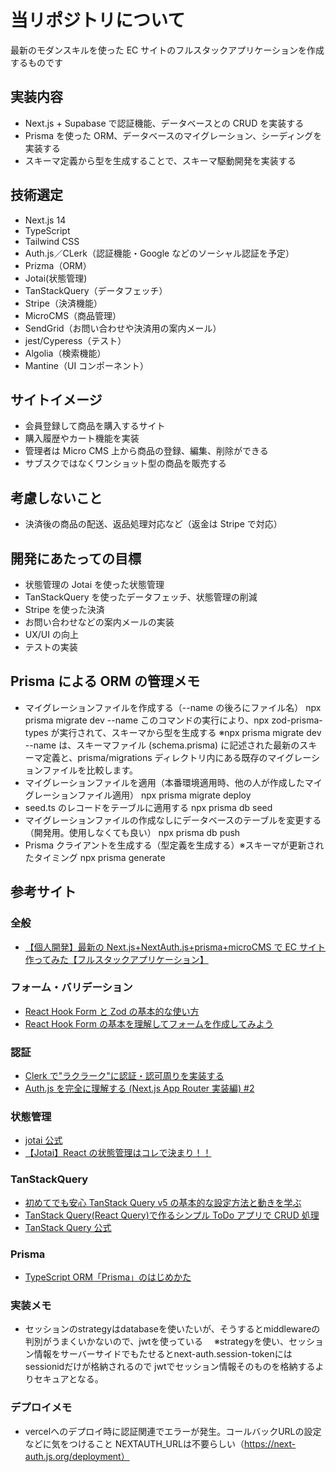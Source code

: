 # 当リポジトリについて

最新のモダンスキルを使った EC サイトのフルスタックアプリケーションを作成するものです

## 実装内容

- Next.js + Supabase で認証機能、データベースとの CRUD を実装する
- Prisma を使った ORM、データベースのマイグレーション、シーディングを実装する
- スキーマ定義から型を生成することで、スキーマ駆動開発を実装する

## 技術選定

- Next.js 14
- TypeScript
- Tailwind CSS
- Auth.js／CLerk（認証機能・Google などのソーシャル認証を予定）
- Prizma（ORM）
- Jotai(状態管理)
- TanStackQuery（データフェッチ）
- Stripe（決済機能）
- MicroCMS（商品管理）
- SendGrid（お問い合わせや決済用の案内メール）
- jest/Cyperess（テスト）
- Algolia（検索機能）
- Mantine（UI コンポーネント）

## サイトイメージ

- 会員登録して商品を購入するサイト
- 購入履歴やカート機能を実装
- 管理者は Micro CMS 上から商品の登録、編集、削除ができる
- サブスクではなくワンショット型の商品を販売する

## 考慮しないこと

- 決済後の商品の配送、返品処理対応など（返金は Stripe で対応）

## 開発にあたっての目標

- 状態管理の Jotai を使った状態管理
- TanStackQuery を使ったデータフェッチ、状態管理の削減
- Stripe を使った決済
- お問い合わせなどの案内メールの実装
- UX/UI の向上
- テストの実装

## Prisma による ORM の管理メモ

- マイグレーションファイルを作成する（--name の後ろにファイル名）
  npx prisma migrate dev --name
  このコマンドの実行により、npx zod-prisma-types が実行されて、スキーマから型を生成する
  ※npx prisma migrate dev --name は、スキーマファイル (schema.prisma) に記述された最新のスキーマ定義と、prisma/migrations ディレクトリ内にある既存のマイグレーションファイルを比較します。
- マイグレーションファイルを適用（本番環境適用時、他の人が作成したマイグレーションファイル適用）
  npx prisma migrate deploy
- seed.ts のレコードをテーブルに適用する
  npx prisma db seed
- マイグレーションファイルの作成なしにデータベースのテーブルを変更する（開発用。使用しなくても良い）
  npx prisma db push
- Prisma クライアントを生成する（型定義を生成する）※スキーマが更新されたタイミング
  npx prisma generate

## 参考サイト

### 全般

- [【個人開発】最新の Next.js+NextAuth.js+prisma+microCMS で EC サイト作ってみた【フルスタックアプリケーション】](https://qiita.com/mamimami0709/items/7ce5e26afea1fded0747)

### フォーム・バリデーション

- [React Hook Form と Zod の基本的な使い方](https://qiita.com/y-suzu/items/952d417f0853341a97df)
- [React Hook Form の基本を理解してフォームを作成してみよう](https://reffect.co.jp/react/react-hook-form#FormProvider)

### 認証

- [Clerk で"ラクラーク"に認証・認可周りを実装する](https://zenn.dev/msy/articles/a1ab4acef4c811#%E5%88%9D%E6%9C%9F%E8%A8%AD%E5%AE%9A)
- [Auth.js を完全に理解する (Next.js App Router 実装編) #2](https://qiita.com/kage1020/items/8224efd0f3557256c541#%E3%81%AF%E3%81%98%E3%82%81%E3%81%AB)

### 状態管理

- [jotai 公式](https://jotai.org/)
- [【Jotai】React の状態管理はコレで決まり！！](https://qiita.com/al_tarte/items/bfaefc34e9b0be91c72a)

### TanStackQuery

- [初めてでも安心 TanStack Query v5 の基本的な設定方法と動きを学ぶ](https://reffect.co.jp/react/tanstack-query-v5#i-4)
- [TanStack Query(React Query)で作るシンプル ToDo アプリで CRUD 処理](https://reffect.co.jp/react/tanstack-query#TanStack_Query-3)
- [TanStack Query 公式](https://tanstack.com/query/latest)

### Prisma

- [TypeScript ORM「Prisma」のはじめかた](https://www.memory-lovers.blog/entry/2021/10/13/113000)

### 実装メモ
- セッションのstrategyはdatabaseを使いたいが、そうするとmiddlewareの判別がうまくいかないので、jwtを使っている
　※strategyを使い、セッション情報をサーバーサイドでもたせるとnext-auth.session-tokenにはsessionidだけが格納されるので
jwtでセッション情報そのものを格納するよりセキュアとなる。

### デプロイメモ
- vercelへのデプロイ時に認証関連でエラーが発生。コールバックURLの設定などに気をつけること
NEXTAUTH_URLは不要らしい（https://next-auth.js.org/deployment）